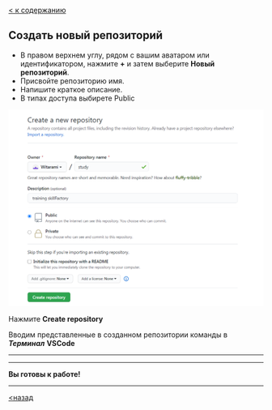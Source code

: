 [< к содержанию](./readme.md)

## Создать новый репозиторий

   * В правом верхнем углу, рядом с вашим аватаром или идентификатором, нажмите **+** и затем выберите **Новый репозиторий**.
   * Присвойте репозиторию имя.
   * Напишите краткое описание.
   * В типах доступа выбирете Public

![create_repository](./assets/create_repository.png)

Нажмите **Create repository**

Вводим представленные в созданном репозитории команды в ***Терминал*** **VSCode**

----
----

**Вы готовы к работе!**

---
[<назад](./vscode.md)